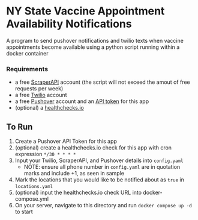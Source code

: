 # NY State Vaccine Appointment Availability Notifications
A program to send pushover notifications and twilio texts when vaccine appointments become available using a python script running within a docker container
### Requirements
- a free [ScraperAPI](https://www.scraperapi.com) account (the script will not exceed the amout of free requests per week)
- a free [Twilio](https://www.twilio.com/) account
- a free [Pushover](https://pushover.net/) account and an [API token](https://pushover.net/apps/build) for this app
- (optional) a [healthchecks.io](https://healthchecks.io/)
## To Run
1. Create a Pushover API Token for this app
2. (optional) create a healthchecks.io check for this app with cron expression `*/30 * * * *`
3. Input your Twilio, ScraperAPI, and Pushover details into `config.yaml`
    - NOTE: ensure all phone number in `config.yaml` are in quotation marks and include +1, as seen in sample
4. Mark the locations that you would like to be notified about as `true` in `locations.yaml`
5. (optional) input the healthchecks.io check URL into docker-compose.yml
5. On your server, navigate to this directory and run `docker compose up -d` to start
